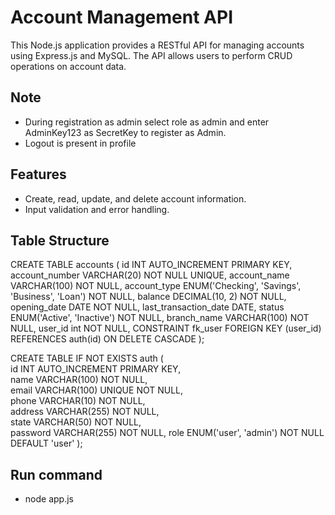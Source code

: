 # Account Management API

This Node.js application provides a RESTful API for managing accounts using Express.js and MySQL. The API allows users to perform CRUD operations on account data.

## Note

- During registration as admin select role as admin and enter AdminKey123 as SecretKey to register as Admin.
- Logout is present in profile  

## Features

- Create, read, update, and delete account information.
- Input validation and error handling.

## Table Structure 

CREATE TABLE accounts (
    id INT AUTO_INCREMENT PRIMARY KEY,
    account_number VARCHAR(20) NOT NULL UNIQUE,
    account_name VARCHAR(100) NOT NULL,
    account_type ENUM('Checking', 'Savings', 'Business', 'Loan') NOT NULL,
    balance DECIMAL(10, 2) NOT NULL,
    opening_date DATE NOT NULL,
    last_transaction_date DATE,
    status ENUM('Active', 'Inactive') NOT NULL,
    branch_name VARCHAR(100) NOT NULL,
    user_id int NOT NULL,
    CONSTRAINT fk_user FOREIGN KEY (user_id) REFERENCES auth(id) ON DELETE CASCADE
);

CREATE TABLE IF NOT EXISTS auth (     
    id INT AUTO_INCREMENT PRIMARY KEY,     
    name VARCHAR(100) NOT NULL,     
    email VARCHAR(100) UNIQUE NOT NULL,     
    phone VARCHAR(10) NOT NULL,     
    address VARCHAR(255) NOT NULL,     
    state VARCHAR(50) NOT NULL,     
    password VARCHAR(255) NOT NULL,
    role ENUM('user', 'admin') NOT NULL DEFAULT 'user'
);


## Run command

- node app.js